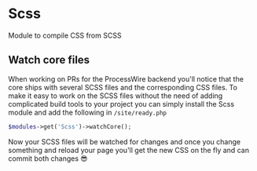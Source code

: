# Scss

Module to compile CSS from SCSS

## Watch core files

When working on PRs for the ProcessWire backend you'll notice that the core ships with several SCSS files and the corresponding CSS files. To make it easy to work on the SCSS files without the need of adding complicated build tools to your project you can simply install the Scss module and add the following in `/site/ready.php`

```php
$modules->get('Scss')->watchCore();
```

Now your SCSS files will be watched for changes and once you change something and reload your page you'll get the new CSS on the fly and can commit both changes 😎
